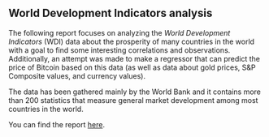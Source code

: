 ## World Development Indicators analysis

The following report focuses on analyzing the *World Development Indicators* (WDI) data about the prosperity of many countries in the world with a goal to find some interesting correlations and observations. Additionally, an attempt was made to make a regressor that can predict the price of Bitcoin based on this data (as well as data about gold prices, S&P Composite values, and currency values).

The data has been gathered mainly by the World Bank and it contains more than 200 statistics that measure general market development among most countries in the world.

You can find the report [here](https://clouddjr.github.io/World-Development-Indicators-analysis/).
